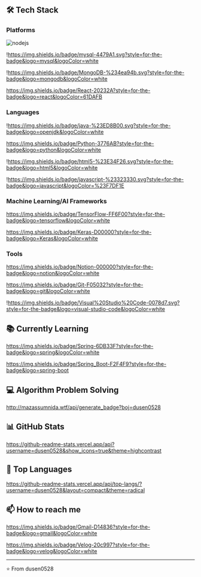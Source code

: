 # 

## :hammer_and_wrench: Tech Stack

### Platforms

![nodejs](https://img.shields.io/badge/Node.js-339933?style=for-the-badge&logo=nodedotjs&logoColor=white)

!https://img.shields.io/badge/mysql-4479A1.svg?style=for-the-badge&logo=mysql&logoColor=white

!https://img.shields.io/badge/MongoDB-%234ea94b.svg?style=for-the-badge&logo=mongodb&logoColor=white

https://img.shields.io/badge/React-20232A?style=for-the-badge&logo=react&logoColor=61DAFB

### Languages

!https://img.shields.io/badge/java-%23ED8B00.svg?style=for-the-badge&logo=openjdk&logoColor=white

https://img.shields.io/badge/Python-3776AB?style=for-the-badge&logo=python&logoColor=white

!https://img.shields.io/badge/html5-%23E34F26.svg?style=for-the-badge&logo=html5&logoColor=white

!https://img.shields.io/badge/javascript-%23323330.svg?style=for-the-badge&logo=javascript&logoColor=%23F7DF1E

### Machine Learning/AI Frameworks

https://img.shields.io/badge/TensorFlow-FF6F00?style=for-the-badge&logo=tensorflow&logoColor=white

https://img.shields.io/badge/Keras-D00000?style=for-the-badge&logo=Keras&logoColor=white

### Tools

https://img.shields.io/badge/Notion-000000?style=for-the-badge&logo=notion&logoColor=white

https://img.shields.io/badge/Git-F05032?style=for-the-badge&logo=git&logoColor=white

!https://img.shields.io/badge/Visual%20Studio%20Code-0078d7.svg?style=for-the-badge&logo=visual-studio-code&logoColor=white

## :books: Currently Learning

https://img.shields.io/badge/Spring-6DB33F?style=for-the-badge&logo=spring&logoColor=white

https://img.shields.io/badge/Spring_Boot-F2F4F9?style=for-the-badge&logo=spring-boot

## :computer: Algorithm Problem Solving

http://mazassumnida.wtf/api/generate_badge?boj=dusen0528

## :bar_chart: GitHub Stats

https://github-readme-stats.vercel.app/api?username=dusen0528&show_icons=true&theme=highcontrast

## :star2: Top Languages

https://github-readme-stats.vercel.app/api/top-langs/?username=dusen0528&layout=compact&theme=radical

## :mailbox: How to reach me

https://img.shields.io/badge/Gmail-D14836?style=for-the-badge&logo=gmail&logoColor=white

https://img.shields.io/badge/Velog-20c997?style=for-the-badge&logo=velog&logoColor=white

---

:star:️ From dusen0528
